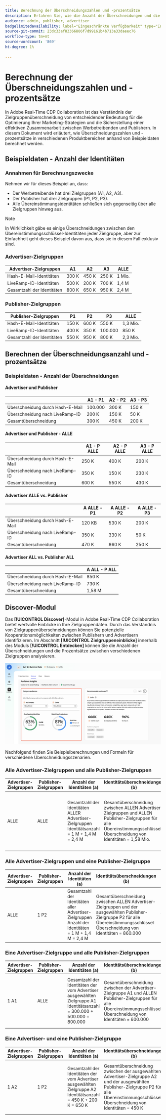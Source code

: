 ```yaml
---
title: Berechnung der Überschneidungszahlen und -prozentsätze
description: Erfahren Sie, wie die Anzahl der Überschneidungen und die Prozentsätze in verschiedenen Bereichen von Adobe Real-Time CDP Collaboration berechnet werden
audience: admin, publisher, advertiser
badgelimitedavailability: label="Eingeschränkte Verfügbarkeit" type="Informative" url="https://helpx.adobe.com/legal/product-descriptions/real-time-customer-data-platform-collaboration.html newtab=true"
source-git-commit: 23dc33af83366806f7d99161b4b713a33daeec76
workflow-type: tm+mt
source-wordcount: '869'
ht-degree: 1%

---
```



# Berechnung der Überschneidungszahlen und -prozentsätze

In Adobe Real-Time CDP Collaboration ist das Verständnis der Zielgruppenüberschneidung von entscheidender Bedeutung für die Optimierung Ihrer Marketing-Strategien und die Sicherstellung einer effektiven Zusammenarbeit zwischen Werbetreibenden und Publishern. In diesem Dokument wird erläutert, wie Überschneidungszahlen und -prozentsätze in verschiedenen Produktbereichen anhand von Beispieldaten berechnet werden.

## Beispieldaten - Anzahl der Identitäten

### Annahmen für Berechnungszwecke

Nehmen wir für dieses Beispiel an, dass:

* Der Werbetreibende hat drei Zielgruppen (A1, A2, A3).
* Der Publisher hat drei Zielgruppen (P1, P2, P3).
* Alle Übereinstimmungsidentitäten schließen sich gegenseitig über alle Zielgruppen hinweg aus.

>[!NOTE]
>
>In Wirklichkeit gäbe es einige Überschneidungen zwischen den Übereinstimmungsschlüssel-Identitäten jeder Zielgruppe, aber zur Einfachheit geht dieses Beispiel davon aus, dass sie in diesem Fall exklusiv sind.

### Advertiser-Zielgruppen

| Advertiser-Zielgruppen | A1 | A2 | A3 | ALLE |
|----------------------|------|------|------|------|
| Hash-E-Mail-Identitäten | 300 K | 450 K | 250 K | 1 Mio. |
| LiveRamp-ID-Identitäten | 500 K | 200 K | 700 K | 1,4 M |
| Gesamtzahl der Identitäten | 800 K | 650 K | 950 K | 2,4 M |

### Publisher-Zielgruppen

| Publisher-Zielgruppen | P1 | P2 | P3 | ALLE |
|---------------------|------|------|------|------|
| Hash-E-Mail-Identitäten | 150 K | 600 K | 550 K | 1,3 Mio. |
| LiveRamp-ID-Identitäten | 400 K | 350 K | 100.000 | 850 K |
| Gesamtzahl der Identitäten | 550 K | 950 K | 800 K | 2,3 Mio. |

## Berechnen der Überschneidungsanzahl und -prozentsätze

### Beispieldaten - Anzahl der Überschneidungen

#### Advertiser und Publisher

|                     | A1 - P1 | A2 - P2 | A3 - P3 |
|---------------------|---------|---------|---------|
| Überschneidung durch Hash-E-Mail | 100.000 | 300 K | 150 K |
| Überschneidung nach LiveRamp-ID | 200 K | 150 K | 50 K |
| Gesamtüberschneidung | 300 K | 450 K | 200 K |

#### Advertiser und Publisher - ALLE

|                     | A1 - P ALLE | A2 - P ALLE | A3 - P ALLE |
|---------------------|------------|------------|------------|
| Überschneidung durch Hash-E-Mail | 250 K | 400 K | 200 K |
| Überschneidung nach LiveRamp-ID | 350 K | 150 K | 230 K |
| Gesamtüberschneidung | 600 K | 550 K | 430 K |

#### Advertiser ALLE vs. Publisher

|                     | A ALLE - P1 | A ALLE - P2 | A ALLE - P3 |
|---------------------|------------|------------|------------|
| Überschneidung durch Hash-E-Mail | 120 KB | 530 K | 200 K |
| Überschneidung nach LiveRamp-ID | 350 K | 330 K | 50 K |
| Gesamtüberschneidung | 470 K | 860 K | 250 K |

#### Advertiser ALL vs. Publisher ALL

|                     | A ALL - P ALL |
|---------------------|---------------|
| Überschneidung durch Hash-E-Mail | 850 K |
| Überschneidung nach LiveRamp-ID | 730 K |
| Gesamtüberschneidung | 1,58 M |

## Discover-Modul

Das **[!UICONTROL Discover]**-Modul in Adobe Real-Time CDP Collaboration bietet wertvolle Einblicke in Ihre Zielgruppendaten. Durch das Verständnis von Zielgruppenüberschneidungen können Sie potenzielle Kooperationsmöglichkeiten zwischen Publishern und Advertisern identifizieren. Im Abschnitt **[!UICONTROL Zielgruppeneinblicke]** innerhalb des Moduls **[!UICONTROL Entdecken]** können Sie die Anzahl der Überschneidungen und die Prozentsätze zwischen verschiedenen Zielgruppen analysieren.

![Das Discover-Modul des Collaboration-Workflows.](/help/assets/reference/overlap-calculations/discover-module-overlap-calculations.png)

Nachfolgend finden Sie Beispielberechnungen und Formeln für verschiedene Überschneidungsszenarien.

### Alle Advertiser-Zielgruppen und alle Publisher-Zielgruppen

| Advertiser-Zielgruppen | Publisher-Zielgruppen | Anzahl der Identitäten (a) | Identitätsüberschneidungen (b) | Überschneidungsprozentsatz | Aufschlüsselung des Übereinstimmungsschlüssels | Aufschlüsselung Schlüssel der Übereinstimmung % |
|----------------------|---------------------|--------------------|----------------------------|-----------------|---------------------|-----------------------|
| ALLE | ALLE | Gesamtzahl der Identitäten ALLER Advertiser-Zielgruppen <br> Identitätsanzahl = 1 M + 1,4 M = 2,4 M | Gesamtüberschneidung zwischen ALLEN Advertiser-Zielgruppen und ALLEN Publisher-Zielgruppen für alle Übereinstimmungsschlüssel <br> Überschneidung von Identitäten = 1,58 Mio. | Prozentsatz der sich überschneidenden Identitäten über die gesamte Identitätsanzahl ALLER Advertiser-Zielgruppen <br> Überschneidung % = (B / A) * 100 = (1,58 M / 2,4 M) * 100 = 65,83 % <br> Überschneidung Prozent = 65,83 % | Überschneidende Identitäten pro Übereinstimmungsschlüssel <br> Überschneidung durch Hash-E-Mail = 850.000 <br> Überschneidung durch LiveRamp-ID = 730.000 | Prozentsatz der Überschneidung der Übereinstimmungsschlüssel gegenüber der gesamten Identitätsüberschneidung <br> Übereinstimmungsschlüssel % für Hash-E-Mail = (850K / 1,58M) * 100 = 53,8 % <br> für Liveramp-ID = (730K / 1,58M) * 100 = 46,2 % |

### Alle Advertiser-Zielgruppen und eine Publisher-Zielgruppe

| Advertiser-Zielgruppen | Publisher-Zielgruppen | Anzahl der Identitäten (a) | Identitätsüberschneidungen (b) | Überschneidungsprozentsatz | Aufschlüsselung des Übereinstimmungsschlüssels | Aufschlüsselung Schlüssel der Übereinstimmung % |
|----------------------|---------------------|--------------------|----------------------------|-----------------|---------------------|-----------------------|
| ALLE | 1 P2 | Gesamtzahl der Identitäten aller Advertiser-Zielgruppen <br> Anzahl der Identitäten = 1 M + 1,4 M = 2,4 M | Gesamtüberschneidung zwischen ALLEN Advertiser-Zielgruppen und der ausgewählten Publisher-Zielgruppe P2 für alle Übereinstimmungsschlüssel <br> Überschneidung von Identitäten = 860.000 | Prozentsatz der sich überschneidenden Identitäten über die gesamte Identitätsanzahl ALLER Advertiser-Zielgruppen <br> Überschneidung % = (B / A) * 100 = (860 K / 2,4 M) * 100 = 35,83 % <br> Überschneidung Prozent = 35,83 % | Überschneidende Identitäten pro Übereinstimmungsschlüssel <br> Überschneidung durch Hash-E-Mail = 530.000 <br> Überschneidung durch LiveRamp-ID = 330.000 | Prozentsatz der Überschneidung des Übereinstimmungsschlüssels gegenüber der gesamten Identitätsüberschneidung <br> Übereinstimmungsschlüssel % für Hash-E-Mail = (530K / 860K) * 100 = 61,62 % <br> für LiveRamp-ID = (330K / 860K) * 100 = 38,38 % |

### Eine Advertiser-Zielgruppe und alle Publisher-Zielgruppen

| Advertiser-Zielgruppen | Publisher-Zielgruppen | Anzahl der Identitäten (a) | Identitätsüberschneidungen (b) | Überschneidungsprozentsatz | Aufschlüsselung des Übereinstimmungsschlüssels | Aufschlüsselung Schlüssel der Übereinstimmung % |
|----------------------|---------------------|--------------------|----------------------------|-----------------|---------------------|-----------------------|
| 1 A1 | ALLE | Gesamtzahl der Identitäten der vom Advertiser ausgewählten Zielgruppe A1 <br> Identitätsanzahl = 300.000 + 500.000 = 800.000 | Gesamtüberschneidung zwischen der Advertiser-Zielgruppe A1 und ALLEN Publisher-Zielgruppen für alle Übereinstimmungsschlüssel <br> Überschneidung von Identitäten = 600.000 | Prozentsatz der sich überschneidenden Identitäten über die Identitätsanzahl der vom Advertiser ausgewählten Zielgruppe (A1) <br> Überschneidung % = (B / A) * 100 = (600 K / 800 K) * 100 = 75 % <br> Überschneidung Prozent = 75 % | Überschneidende Identitäten pro Übereinstimmungsschlüssel <br> Überschneidung durch Hash-E-Mail = 250.000 <br> Überschneidung durch LiveRamp-ID = 350.000 | Prozentsatz der Überschneidung des Übereinstimmungsschlüssels gegenüber der gesamten Identitätsüberschneidung <br> Übereinstimmungsschlüssel % für Hash-E-Mail = (250K / 600K) * 100 = 41,67 % <br> für LiveRamp-ID = (350K / 600K) * 100 = 58,33 % |

### Eine Advertiser- und eine Publisher-Zielgruppe

| Advertiser-Zielgruppen | Publisher-Zielgruppen | Anzahl der Identitäten (a) | Identitätsüberschneidungen (b) | Überschneidungsprozentsatz | Aufschlüsselung des Übereinstimmungsschlüssels | Aufschlüsselung Schlüssel der Übereinstimmung % |
|----------------------|---------------------|--------------------|----------------------------|-----------------|---------------------|-----------------------|
| 1 A2 | 1 P2 | Gesamtzahl der Identitäten der vom Advertiser ausgewählten Zielgruppe A2 <br> Identitätsanzahl = 450 K + 200 K = 650 K | Gesamtüberschneidung zwischen der ausgewählten Advertiser-Zielgruppe A2 und der ausgewählten Publisher-Zielgruppe P2 für alle Übereinstimmungsschlüssel <br> Überschneidung von Identitäten = 450 K | Prozentsatz der sich überschneidenden Identitäten über die Identitätsanzahl meiner ausgewählten Zielgruppe (A2) <br> Überschneidung % = (B / A) * 100 = (450K / 650K) * 100 = 69,23 % <br> Überschneidung Prozent = 69,23 % | Überschneidende Identitäten pro Übereinstimmungsschlüssel <br> Überschneidung durch Hash-E-Mail = 300.000 <br> Überschneidung durch LiveRamp-ID = 150.000 | Prozentsatz der Überschneidung des Übereinstimmungsschlüssels gegenüber der gesamten Identitätsüberschneidung <br> Übereinstimmungsschlüssel % für Hash-E-Mail = (300K / 450K) * 100 = 66,67 % <br> für LiveRamp-ID = (150K / 450K) * 100 = 33,33 % |
